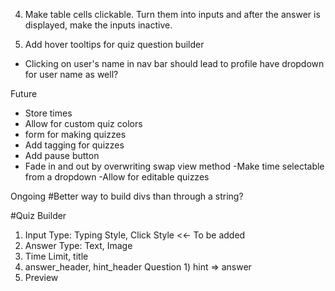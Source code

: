 
4) Make table cells clickable. Turn them into inputs and after the answer is displayed, make the inputs inactive.

6) Add hover tooltips for quiz question builder

- Clicking on user's name in nav bar should lead to profile
    have dropdown for user name as well?


Future
- Store times
- Allow for custom quiz colors
- form for making quizzes
- Add tagging for quizzes
- Add pause button
- Fade in and out by overwriting swap view method
-Make time selectable from a dropdown
-Allow for editable quizzes


Ongoing
#Better way to build divs than through a string?



#Quiz Builder

1) Input Type: Typing Style, Click Style <<- To be added
2) Answer Type: Text, Image
3) Time Limit, title
4) answer_header, hint_header
  Question 1) hint => answer
5) Preview

